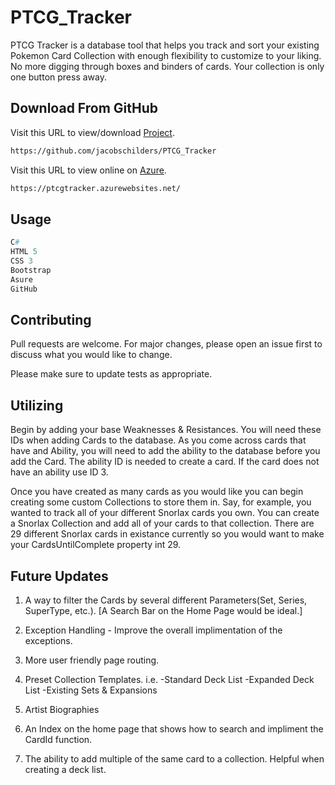 # PTCG_Tracker

PTCG Tracker is a database tool that helps you track and sort your existing Pokemon Card Collection with enough flexibility to customize to your liking. No more digging through boxes and binders of cards. Your collection is only one button press away.

## Download From GitHub

Visit this URL to view/download [Project](https://github.com/jacobschilders/PTCG_Tracker).

```bash
https://github.com/jacobschilders/PTCG_Tracker
```

Visit this URL to view online on [Azure](https://ptcgtracker.azurewebsites.net/).

```bash
https://ptcgtracker.azurewebsites.net/
```


## Usage

```python
C# 
HTML 5
CSS 3
Bootstrap
Asure
GitHub

```

## Contributing
Pull requests are welcome. For major changes, please open an issue first to discuss what you would like to change.

Please make sure to update tests as appropriate.

## Utilizing
Begin by adding your base Weaknesses & Resistances. You will need these IDs when adding Cards to the database. 
As you come across cards that have and Ability, you will need to add the ability to the database before you add the Card. 
The ability ID is needed to create a card. If the card does not have an ability use ID 3.

Once you have created as many cards as you would like you can begin creating some custom Collections to store them in.
Say, for example, you wanted to track all of your different Snorlax cards you own. You can create a Snorlax Collection and add all of your cards to that collection.
There are 29 different Snorlax cards in existance currently so you would want to make your CardsUntilComplete property  int 29.

## Future Updates

1. A way to filter the Cards by several different Parameters(Set, Series, SuperType, etc.).
   [A Search Bar on the Home Page would be ideal.]

2. Exception Handling - Improve the overall implimentation of the exceptions.

3. More user friendly page routing. 

4. Preset Collection Templates.
   i.e. -Standard Deck List -Expanded Deck List -Existing Sets & Expansions
   
5. Artist Biographies

6. An Index on the home page that shows how to search and impliment the CardId function.

7. The ability to add multiple of the same card to a collection. Helpful when creating a deck list.
